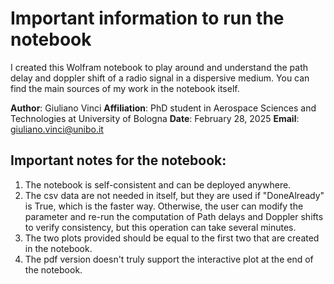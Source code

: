 # Important information to run the notebook

I created this Wolfram notebook to play around and understand the path delay and doppler shift of a radio signal in a dispersive medium. You can find the main sources of my work in the notebook itself.

**Author**: Giuliano Vinci
**Affiliation**: PhD student in Aerospace Sciences and Technologies at University of Bologna
**Date**: February 28, 2025
**Email**: giuliano.vinci@unibo.it

## Important notes for the notebook:

1. The notebook is self-consistent and can be deployed anywhere.
2. The csv data are not needed in itself, but they are used if "DoneAlready" is True, which is the faster way. Otherwise, the user can modify the parameter and re-run the computation of 
Path delays and Doppler shifts to verify consistency, but this operation can take several minutes.
3. The two plots provided should be equal to the first two that are created in the notebook.
4. The pdf version doesn't truly support the interactive plot at the end of the notebook.

